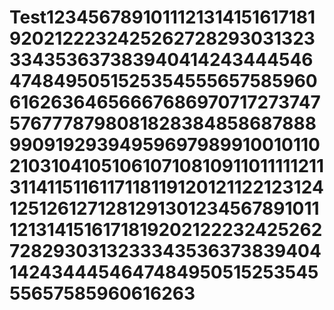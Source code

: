 # Test123456789101112131415161718192021222324252627282930313233343536373839404142434445464748495051525354555657585960616263646566676869707172737475767778798081828384858687888990919293949596979899100101102103104105106107108109110111112113114115116117118119120121122123124125126127128129130123456789101112131415161718192021222324252627282930313233343536373839404142434445464748495051525354555657585960616263